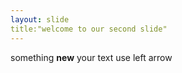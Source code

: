 ```yaml
---
layout: slide
title:"welcome to our second slide"
---
```


something **new**
your text 
use left arrow
